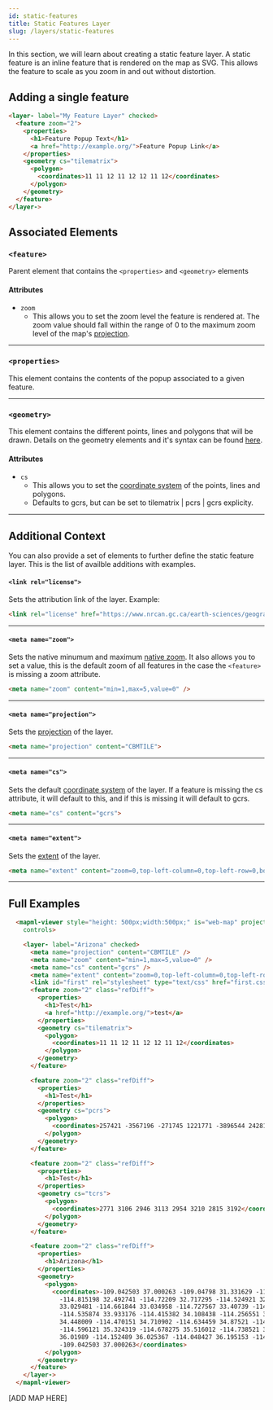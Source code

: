```yaml
---
id: static-features
title: Static Features Layer
slug: /layers/static-features
---
```


In this section, we will learn about creating a static feature layer. A static feature is an inline feature that is rendered on the map as SVG. This allows the feature to scale 
as you zoom in and out without distortion.


## Adding a single feature

```html
<layer- label="My Feature Layer" checked>
  <feature zoom="2">
    <properties>
      <h1>Feature Popup Text</h1>
      <a href="http://example.org/">Feature Popup Link</a>
    </properties>
    <geometry cs="tilematrix">
      <polygon>
        <coordinates>11 11 12 11 12 12 11 12</coordinates>
      </polygon>
    </geometry>
  </feature>
</layer->

```

## Associated Elements

### `<feature>`

Parent element that contains the `<properties>` and `<geometry>` elements

#### Attributes

- `zoom`
  - This allows you to set the zoom level the feature is rendered at. The zoom value should fall within the range of 0 to the maximum zoom level of the map's [projection](http://example.org/).

---

### `<properties>`

This element contains the contents of the popup associated to a given feature.

---

### `<geometry>`

This element contains the different points, lines and polygons that will be drawn. Details on the geometry elements and it's syntax can be found [here](example.com).

#### Attributes

- `cs`
  - This allows you to set the [coordinate system](http://example.org/) of the points, lines and polygons.
  - Defaults to gcrs, but can be set to tilematrix | pcrs | gcrs explicity.

---

## Additional Context

You can also provide a set of elements to further define the static feature layer. This is the list of availble additions with examples.

#### `<link rel="license">`

Sets the attribution link of the layer. Example:

```html
<link rel="license" href="https://www.nrcan.gc.ca/earth-sciences/geography/topographic-information/free-data-geogratis/licence/17285" title="Canada Base Map © Natural Resources Canada">
```

---

#### `<meta name="zoom">`

Sets the native minumum and maximum [native zoom](http://example.org/). It also allows you to set a value, this is the default zoom of all features in the case the `<feature>` is missing a zoom attribute.

```html
<meta name="zoom" content="min=1,max=5,value=0" />
```

---

#### `<meta name="projection">`

Sets the [projection](http://example.org/) of the layer. 

```html
<meta name="projection" content="CBMTILE">
```

---

#### `<meta name="cs">`

Sets the default [coordinate system](http://example.org/) of the layer. If a feature is missing the cs attribute, it will default to this, and if this is missing it will default to gcrs.

```html
<meta name="cs" content="gcrs">
```

---

#### `<meta name="extent">`

Sets the [extent](http://example.org/) of the layer.

```html
<meta name="extent" content="zoom=0,top-left-column=0,top-left-row=0,bottom-right-column=5,bottom-right-row=5" />
```

---

## Full Examples

```html
  <mapml-viewer style="height: 500px;width:500px;" is="web-map" projection="CBMTILE" zoom="2" lat="45.5052040" lon="-75.2202344"
    controls>

    <layer- label="Arizona" checked>
      <meta name="projection" content="CBMTILE" />
      <meta name="zoom" content="min=1,max=5,value=0" />
      <meta name="cs" content="gcrs" />
      <meta name="extent" content="zoom=0,top-left-column=0,top-left-row=0,bottom-right-column=5,bottom-right-row=5" />
      <link id="first" rel="stylesheet" type="text/css" href="first.css">
      <feature zoom="2" class="refDiff">
        <properties>
          <h1>Test</h1>
          <a href="http://example.org/">test</a>
        </properties>
        <geometry cs="tilematrix">
          <polygon>
            <coordinates>11 11 12 11 12 12 11 12</coordinates>
          </polygon>
        </geometry>
      </feature>

      <feature zoom="2" class="refDiff">
        <properties>
          <h1>Test</h1>
        </properties>
        <geometry cs="pcrs">
          <polygon>
            <coordinates>257421 -3567196 -271745 1221771 -3896544 242811 -3183549 -2613313</coordinates>
          </polygon>
        </geometry>
      </feature>

      <feature zoom="2" class="refDiff">
        <properties>
          <h1>Test</h1>
        </properties>
        <geometry cs="tcrs">
          <polygon>
            <coordinates>2771 3106 2946 3113 2954 3210 2815 3192</coordinates>
          </polygon>
        </geometry>
      </feature>

      <feature zoom="2" class="refDiff">
        <properties>
          <h1>Arizona</h1>
        </properties>
        <geometry>
          <polygon>
            <coordinates>-109.042503 37.000263 -109.04798 31.331629 -111.074448 31.331629 -112.246513 31.704061
              -114.815198 32.492741 -114.72209 32.717295 -114.524921 32.755634 -114.470151 32.843265 -114.524921
              33.029481 -114.661844 33.034958 -114.727567 33.40739 -114.524921 33.54979 -114.497536 33.697668
              -114.535874 33.933176 -114.415382 34.108438 -114.256551 34.174162 -114.136058 34.305608 -114.333228
              34.448009 -114.470151 34.710902 -114.634459 34.87521 -114.634459 35.00118 -114.574213 35.138103
              -114.596121 35.324319 -114.678275 35.516012 -114.738521 36.102045 -114.371566 36.140383 -114.251074
              36.01989 -114.152489 36.025367 -114.048427 36.195153 -114.048427 37.000263 -110.499369 37.00574
              -109.042503 37.000263</coordinates>
          </polygon>
        </geometry>
      </feature>
    </layer->
  </mapml-viewer>
```
[ADD MAP HERE]
